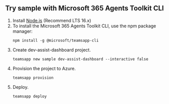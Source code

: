## Try sample with Microsoft 365 Agents Toolkit CLI

1. Install [Node.js](https://nodejs.org/en/download/) (Recommend LTS 16.x)
1. To install the Microsoft 365 Agents Toolkit CLI, use the npm package manager:
    ```
    npm install -g @microsoft/teamsapp-cli
    ```
1. Create dev-assist-dashboard project.
    ```
    teamsapp new sample dev-assist-dashboard --interactive false
    ```
1. Provision the project to Azure.
    ```
    teamsapp provision
    ```
1. Deploy.
    ```
    teamsapp deploy
    ```